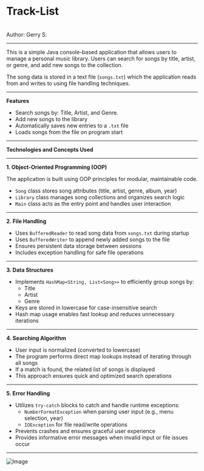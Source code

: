 # Track-List
<br>
Author: Gerry S.
<hr>

This is a simple Java console-based application that allows users to manage a personal music library. Users can search for songs by title, artist, or genre, and add new songs to the collection.

The song data is stored in a text file (`songs.txt`) which the application reads from and writes to using file handling techniques.

---

**Features**

- Search songs by: Title, Artist, and Genre.
- Add new songs to the library  
- Automatically saves new entries to a `.txt` file  
- Loads songs from the file on program start  

---

**Technologies and Concepts Used**

---

**1. Object-Oriented Programming (OOP)**

The application is built using OOP principles for modular, maintainable code.

- `Song` class stores song attributes (title, artist, genre, album, year)  
- `Library` class manages song collections and organizes search logic  
- `Main` class acts as the entry point and handles user interaction  

---

**2. File Handling**

- Uses `BufferedReader` to read song data from `songs.txt` during startup  
- Uses `BufferedWriter` to append newly added songs to the file  
- Ensures persistent data storage between sessions  
- Includes exception handling for safe file operations  

---

**3. Data Structures**

- Implements `HashMap<String, List<Song>>` to efficiently group songs by:  
  - Title  
  - Artist  
  - Genre  
- Keys are stored in lowercase for case-insensitive search  
- Hash map usage enables fast lookup and reduces unnecessary iterations  

---

**4. Searching Algorithm**

- User input is normalized (converted to lowercase)  
- The program performs direct map lookups instead of iterating through all songs  
- If a match is found, the related list of songs is displayed  
- This approach ensures quick and optimized search operations  

---

**5. Error Handling**

- Utilizes `try-catch` blocks to catch and handle runtime exceptions:  
  - `NumberFormatException` when parsing user input (e.g., menu selection, year)  
  - `IOException` for file read/write operations  
- Prevents crashes and ensures graceful user experience  
- Provides informative error messages when invalid input or file issues occur  

---
![Image](https://github.com/user-attachments/assets/246aa0f4-19ee-4ce1-903d-3b8f65303735) 

